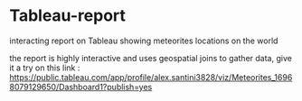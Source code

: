# Tableau-report

interacting report on Tableau showing meteorites locations on the world

the report is highly interactive and uses geospatial joins to gather data, give it a try on this link : https://public.tableau.com/app/profile/alex.santini3828/viz/Meteorites_16968079129650/Dashboard1?publish=yes
